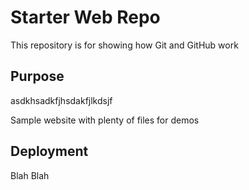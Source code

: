 # Starter Web Repo

This repository is for showing how Git and GitHub work

## Purpose
asdkhsadkfjhsdakfjlkdsjf

Sample website with plenty of files for demos
## Deployment
Blah Blah 
